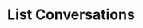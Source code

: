 ---
title: List Conversations
excerpt: Returns a list of [Conversation](#schema_conversation) objects
api:
  file: chat-api.json
  operationId: listConversations
deprecated: false
hidden: false
metadata:
  title: ''
  description: ''
  robots: index
next:
  description: ''
---